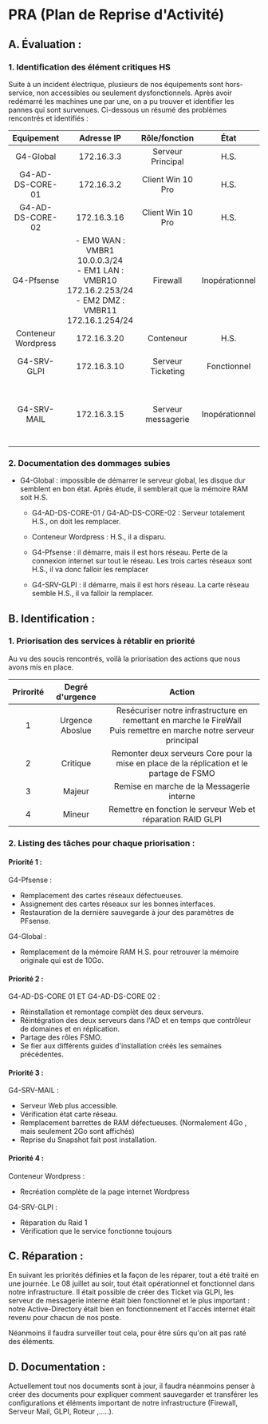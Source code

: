 # PRA (Plan de Reprise d'Activité)

## A. Évaluation :
### 	1. Identification des élément critiques HS

Suite à un incident électrique, plusieurs de nos équipements sont hors-service, non accessibles ou seulement dysfonctionnels.
Après avoir redémarré les machines une par une, on a pu trouver et identifier les pannes qui sont survenues.
Ci-dessous un résumé des problèmes rencontrés et identifiés :

|     Equipement      |                                                Adresse IP                                                 |   Rôle/fonction    |      État      | Commentaire                                                              |
| :-----------------: | :-------------------------------------------------------------------------------------------------------: | :----------------: | :------------: | ------------------------------------------------------------------------ |
|      G4-Global      |                                                172.16.3.3                                                 | Serveur Principal  |      H.S.      | Ne démarre plus                                                          |
|  G4-AD-DS-CORE-01   |                                                172.16.3.2                                                 | Client Win 10 Pro  |      H.S.      | Pas récupérable                                                          |
|  G4-AD-DS-CORE-02   |                                                172.16.3.16                                                | Client Win 10 Pro  |      H.S.      | Pas récupérable                                                          |
|     G4-Pfsense      | - EM0 WAN : VMBR1 10.0.0.3/24<br>- EM1 LAN : VMBR10 172.16.2.253/24<br>- EM2 DMZ : VMBR11 172.16.1.254/24 |      Firewall      | Inopérationnel | Hors-réseau                                                              |
| Conteneur Wordpress |                                                172.16.3.20                                                |     Conteneur      |      H.S.      | Pas récupérable                                                          |
|     G4-SRV-GLPI     |                                                172.16.3.10                                                | Serveur Ticketing  |  Fonctionnel   | RAID1 semble être dégradé.                                               |
|     G4-SRV-MAIL     |                                                172.16.3.15                                                | Serveur messagerie | Inopérationnel | Serveur plus accessible et une partie de la mémoire RAM semble être H.S. |

### 2. Documentation des dommages subies

- G4-Global : impossible de démarrer le serveur global, les disque dur semblent en bon état. 
  Après étude, il semblerait que la mémoire RAM soit H.S.
  
  -  G4-AD-DS-CORE-01 / G4-AD-DS-CORE-02 : Serveur totalement H.S., on doit les remplacer.

  - Conteneur Wordpress : H.S., il a disparu. 
  
  - G4-Pfsense :  il démarre, mais il est hors réseau. 
Perte de la connexion internet sur tout le réseau. 
Les trois cartes réseaux sont H.S., il va donc falloir les remplacer

  - G4-SRV-GLPI :  il démarre, mais il est hors réseau. 
La carte réseau semble H.S., il va falloir la remplacer.


## B. Identification : 
### 1. Priorisation des services à rétablir en priorité

Au vu des soucis rencontrés, voilà la priorisation des actions que nous avons mis en place.

| Prirorité | Degré d'urgence |                                                        Action                                                         |
| :-------: | :-------------: | :-------------------------------------------------------------------------------------------------------------------: |
|     1     | Urgence Aboslue | Resécuriser notre infrastructure en remettant en marche le FireWall<br>Puis remettre en marche notre serveur principal |
|     2     |    Critique     |               Remonter deux serveurs Core pour la mise en place de la réplication et le partage de FSMO                |
|     3     |     Majeur      |                                          Remise en marche de la Messagerie interne                                          |
|     4     |     Mineur      |                             Remettre en fonction le serveur Web et  réparation RAID GLPI                              |

### 2. Listing des tâches pour chaque priorisation :

#### Priorité 1 :

G4-Pfsense :
- Remplacement des cartes réseaux défectueuses.
- Assignement des cartes réseaux sur les bonnes interfaces.
- Restauration de la dernière sauvegarde à jour des paramètres de PFsense.

G4-Global :
- Remplacement de la mémoire RAM H.S. pour retrouver la mémoire originale qui est de 10Go.

#### Priorité 2 : 

G4-AD-DS-CORE 01 ET G4-AD-DS-CORE 02  :
- Réinstallation et remontage complèt des deux serveurs.
- Réintégration des deux serveurs dans l'AD et en temps que contrôleur de domaines et en réplication.
- Partage des rôles FSMO.
- Se fier aux différents guides d'installation créés les semaines précédentes.

#### Priorité 3 :

G4-SRV-MAIL :
- Serveur Web plus accessible.
- Vérification état carte réseau.
- Remplacement barrettes de RAM défectueuses. (Normalement 4Go , mais seulement 2Go sont affichés)
- Reprise du Snapshot fait post installation.

#### Priorité 4 : 

Conteneur Wordpress : 
- Recréation complète de la page internet Wordpress

G4-SRV-GLPI : 
- Réparation du Raid 1
- Vérification que le service fonctionne toujours

## C. Réparation : 

En suivant les priorités définies et la façon de les réparer, tout a été traité en une journée.
Le 08 juillet au soir, tout était opérationnel et fonctionnel dans notre infrastructure.
Il était possible de créer des Ticket via GLPI, les serveur de messagerie interne était bien fonctionnel et le plus important : notre Active-Directory était bien en fonctionnement et l'accès internet était revenu pour chacun de nos poste.

Néanmoins il faudra surveiller tout cela, pour être sûrs qu'on ait pas raté des éléments.

## D. Documentation : 

Actuellement tout nos documents sont à jour, il faudra néanmoins penser à créer des documents pour expliquer comment sauvegarder et transférer les configurations et éléments important de notre infrastructure (Firewall, Serveur Mail, GLPI, Roteur ,.....).
